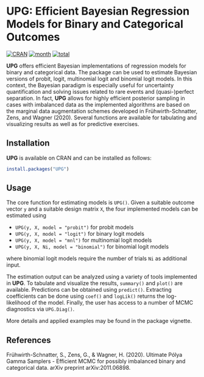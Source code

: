 # **UPG**: Efficient Bayesian Regression Models for Binary and Categorical Outcomes

<!-- badges: start -->
[![CRAN](http://www.r-pkg.org/badges/version/UPG)](https://cran.r-project.org/package=UPG)
[![month](http://cranlogs.r-pkg.org/badges/UPG)](https://www.r-pkg.org/pkg/UPG)
[![total](http://cranlogs.r-pkg.org/badges/grand-total/UPG)](https://www.r-pkg.org/pkg/UPG)
<!-- badges: end -->

**UPG** offers efficient Bayesian implementations of regression models for binary and categorical data. The package can be used to estimate Bayesian versions of probit, logit, multinomial logit and binomial logit models. In this context, the Bayesian paradigm is especially useful for uncertainty quantification and solving issues related to rare events and (quasi-)perfect separation. In fact, **UPG** allows for highly efficient posterior sampling in cases with imbalanced data as the implemented algorithms are based on the marginal data augmentation schemes developed in Frühwirth-Schnatter, Zens, and Wagner (2020). Several functions are available for tabulating and visualizing results as well as for predictive exercises. 

## Installation

**UPG** is available on CRAN and can be installed as follows:

``` r
install.packages("UPG")
```

## Usage

The core function for estimating models is `UPG()`. Given a suitable outcome vector `y` and a suitable design matrix `X`, the four implemented models can be estimated using

- `UPG(y, X, model = "probit")` for probit models
- `UPG(y, X, model = "logit")` for binary logit models
- `UPG(y, X, model = "mnl")` for multinomial logit models
- `UPG(y, X, Ni, model = "binomial")` for binomial logit models

where binomial logit models require the number of trials `Ni` as additional input. 

The estimation output can be analyzed using a variety of tools implemented in **UPG**. To tabulate and visualize the results, `summary()` and `plot()` are available. Predictions can be obtained using `predict()`. Extracting coefficients can be done using `coef()` and `logLik()` returns the log-likelihood of the model. Finally, the user has access to a number of MCMC diagnostics via `UPG.Diag()`.

More details and applied examples may be found in the package vignette.

## References

Frühwirth-Schnatter, S., Zens, G., & Wagner, H. (2020). Ultimate Pólya Gamma Samplers - Efficient MCMC for possibly imbalanced binary and categorical data. arXiv preprint arXiv:2011.06898.
